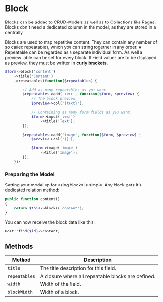 # Block

Blocks can be added to CRUD-Models as well as to Collections like Pages. Blocks don't need a dedicated column in the model, as they are stored in a centrally.

Blocks are used to map repetitive content. They can contain any number of so called repeatables, which you can string together in any order.
A Repeatable can be regarded as a separate individual form. As well a preview table can be set for every block. If Field values are to be displayed as preview, they must be written in **curly brackets**.

```php
$form->block('content')
    ->title('Content')
    ->repeatables(function($repeatables) {

        // Add as many repeatables as you want.
        $repeatables->add('text', function($form, $preview) {
            // The block preview.
            $preview->col('{text}');

            // Containing as many form fields as you want.
            $form->input('text')
                ->title('Text');
        });

        $repeatables->add('image', function($form, $preview) {
            $preview->col('{}');

            $form->image('image')
                ->title('Image');
        });
    });
```

### Preparing the Model

Setting your model up for using blocks is simple. Any block gets it's dedicated relation method:

```php
public function content()
{
    return $this->blocks('content');
}
```

You can now receive the block data like this:

```php
Post::find($id)->content;
```

## Methods

| Method        | Description                                        |
| ------------- | -------------------------------------------------- |
| `title`       | The title description for this field.              |
| `repeatables` | A closure where all repeatable blocks are defined. |
| `width`       | Width of the field.                                |
| `blockWidth`  | Width of a block.                                  |
